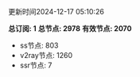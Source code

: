 更新时间2024-12-17 05:10:26

**总订阅: 1**
**总节点: 2978**
**有效节点: 2070**
- ss节点: 803
- v2ray节点: 1260
- ssr节点: 7

